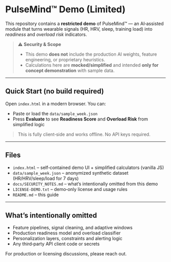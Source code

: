 # PulseMind™ Demo (Limited)

This repository contains a **restricted demo** of PulseMind™ — an AI‑assisted module that turns wearable signals
(HR, HRV, sleep, training load) into *readiness* and *overload risk* indicators.

> ⚠️ **Security & Scope**
> - This demo **does not** include the production AI weights, feature engineering, or proprietary heuristics.
> - Calculations here are **mocked/simplified** and intended **only for concept demonstration** with sample data.

---

## Quick Start (no build required)
Open `index.html` in a modern browser. You can:
- Paste or load the `data/sample_week.json`
- Press **Evaluate** to see **Readiness Score** and **Overload Risk** from simplified logic

> This is fully client‑side and works offline. No API keys required.

---

## Files
- `index.html` – self‑contained demo UI + simplified calculators (vanilla JS)
- `data/sample_week.json` – anonymized synthetic dataset (HR/HRV/sleep/load for 7 days)
- `docs/SECURITY_NOTES.md` – what’s intentionally omitted from this demo
- `LICENSE-DEMO.txt` – demo‑only license and usage rules
- `README.md` – this guide

---

## What’s intentionally omitted
- Feature pipelines, signal cleaning, and adaptive windows
- Production readiness model and overload classifier
- Personalization layers, constraints and alerting logic
- Any third‑party API client code or secrets

For production or licensing discussions, please reach out.
